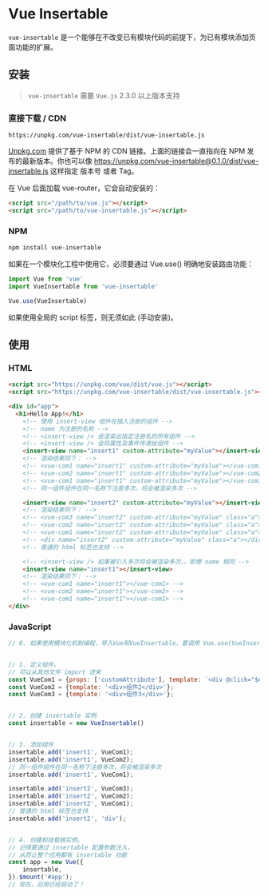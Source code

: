 Vue Insertable
========

`vue-insertable` 是一个能够在不改变已有模块代码的前提下，为已有模块添加页面功能的扩展。

安装
--------

> `vue-insertable` 需要 `Vue.js` 2.3.0 以上版本支持

### 直接下载 / CDN
```
https://unpkg.com/vue-insertable/dist/vue-insertable.js
```

[Unpkg.com](https://unpkg.com/) 提供了基于 NPM 的 CDN 链接。上面的链接会一直指向在 NPM 发布的最新版本。你也可以像 https://unpkg.com/vue-insertable@0.1.0/dist/vue-insertable.js 这样指定 版本号 或者 Tag。  

在 Vue 后面加载 vue-router，它会自动安装的：

```html
<script src="/path/to/vue.js"></script>
<script src="/path/to/vue-insertable.js"></script>
```

### NPM  

```bash
npm install vue-insertable
```

如果在一个模块化工程中使用它，必须要通过 Vue.use() 明确地安装路由功能：  

```JavaScript
import Vue from 'vue'
import VueInsertable from 'vue-insertable'

Vue.use(VueInsertable)
```
如果使用全局的 script 标签，则无须如此 (手动安装)。

使用
--------

### HTML

```html
<script src="https://unpkg.com/vue/dist/vue.js"></script>
<script src="https://unpkg.com/vue-insertable/dist/vue-insertable.js"></script>

<div id="app">
  <h1>Hello App!</h1>
	<!-- 使用 insert-view 组件在插入注册的组件 -->
	<!-- name 为注册的名称 -->
	<!-- <insert-view /> 会渲染出指定注册名的所有组件 -->
	<!-- <insert-view /> 会将属性及事件传递给组件 -->
	<insert-view name="insert1" custom-attribute="myValue"></insert-view>
	<!-- 渲染结果同下： -->
	<!-- <vue-com1 name="insert1" custom-attribute="myValue"></vue-com1> -->
	<!-- <vue-com2 name="insert1" custom-attribute="myValue"></vue-com2> -->
	<!-- <vue-com1 name="insert1" custom-attribute="myValue"></vue-com1> -->
	<!-- 同一组件组件在同一名称下注册多次，将会被渲染多次 -->

	<insert-view name="insert2" custom-attribute="myValue"></insert-view>
	<!-- 渲染结果同下： -->
	<!-- <vue-com3 name="insert2" custom-attribute="myValue" class="a"></vue-com3> -->
	<!-- <vue-com2 name="insert2" custom-attribute="myValue" class="a"></vue-com2> -->
	<!-- <vue-com1 name="insert2" custom-attribute="myValue" class="a"></vue-com1> -->
	<!-- <div name="insert2" custom-attribute="myValue" class="a"></div> -->
	<!-- 普通的 html 标签也支持 -->

	<!-- <insert-view /> 如果被引入多次将会被渲染多次，，即便 name 相同 -->
	<insert-view name="insert1"></insert-view>
	<!-- 渲染结果同下： -->
	<!-- <vue-com1 name="insert1"></vue-com1> -->
	<!-- <vue-com2 name="insert1"></vue-com2> -->
	<!-- <vue-com1 name="insert1"></vue-com1> -->
</div>
```




### JavaScript

```JavaScript
// 0. 如果使用模块化机制编程，导入Vue和VueInsertable，要调用 Vue.use(VueInsertable)


// 1. 定义组件。
// 可以从其他文件 import 进来
const VueCom1 = {props: ['customAttribute'], template: `<div @click="$emit('click', '666')">{{customAttribute}}组件1</div>`};
const VueCom2 = {template: '<div>组件2</div>'};
const VueCom3 = {template: '<div>组件3</div>'};


// 2. 创建 insertable 实例
const insertable = new VueInsertable()


// 3. 添加组件
insertable.add('insert1', VueCom1);
insertable.add('insert1', VueCom2);
// 同一组件组件在同一名称下注册多次，将会被渲染多次
insertable.add('insert1', VueCom1);

insertable.add('insert2', VueCom3);
insertable.add('insert2', VueCom2);
insertable.add('insert2', VueCom1);
// 普通的 html 标签也支持
insertable.add('insert2', 'div');


// 4. 创建和挂载根实例。
// 记得要通过 insertable 配置参数注入，
// 从而让整个应用都有 insertable 功能
const app = new Vue({
	insertable,
}).$mount('#app');
// 现在，应用已经启动了！
```
